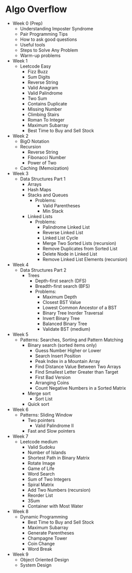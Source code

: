# Algo Overflow

- Week 0 (Prep)
  - Understanding Imposter Syndrome
  - Pair Programming Tips
  - How to ask good questions
  - Useful tools
  - Steps to Solve Any Problem
  - Warm-up problems
- Week 1
  - Leetcode Easy 
    - Fizz Buzz 
    - Sum Digits 
    - Reverse String 
    - Valid Anagram 
    - Valid Palindrome 
    - Two Sum 
    - Contains Duplicate
    - Missing Number
    - Climbing Stairs
    - Roman To Integer
    - Maximum Subarray
    - Best Time to Buy and Sell Stock
- Week 2
  - BigO Notation
  - Recursion
    - Reverse String
    - Fibonacci Number
    - Power of Two
  - Caching (Memoization)
- Week 3
  - Data Structures Part 1
     - Arrays
     - Hash Maps
     - Stacks and Queues
       - Problems:
         - Valid Parentheses
         - Min Stack
     - Linked Lists
       - Problems:
         - Palindrome Linked List
         - Reverse Linked List
         - Linked List Cycle
         - Merge Two Sorted Lists (recursion)
         - Remove Duplicates from Sorted List
         - Delete Node in Linked List
         - Remove Linked List Elements (recursion)
- Week 4
  - Data Structures Part 2
     - Trees
       - Depth-first search (DFS)
       - Breadth-first search (BFS)
       - Problems:
         - Maximum Depth
         - Closest BST Value
         - Lowest Common Ancestor of a BST
         - Binary Tree Inorder Traversal
         - Invert Binary Tree
         - Balanced Binary Tree
         - Validate BST (medium)
- Week 5
  - Patterns: Searches, Sorting and Pattern Matching
    - Binary search (sorted items only)
      - Guess Number Higher or Lower
      - Search Insert Position
      - Peak Index in a Mountain Array
      - Find Distance Value Between Two Arrays
      - Find Smallest Letter Greater than Target
      - First Bad Version
      - Arranging Coins
      - Count Negative Numbers in a Sorted Matrix
    - Merge sort
      - Sort List
    - Quick sort
- Week 6
  - Patterns: Sliding Window
    - Two pointers
      - Valid Palindrome II
    - Fast and Slow pointers
- Week 7
  - Leetcode medium
    - Valid Sudoku
    - Number of Islands
    - Shortest Path in Binary Matrix
    - Rotate Image
    - Game of Life
    - Word Search
    - Sum of Two Integers
    - Spiral Matrix
    - Add Two Numbers (recursion)
    - Reorder List
    - 3Sum
    - Container with Most Water
- Week 8
  - Dynamic Programming
    - Best Time to Buy and Sell Stock
    - Maximum Subarray
    - Generate Parentheses
    - Champagne Tower
    - Coin Change
    - Word Break
- Week 9 
  - Object Oriented Design
  - System Design


